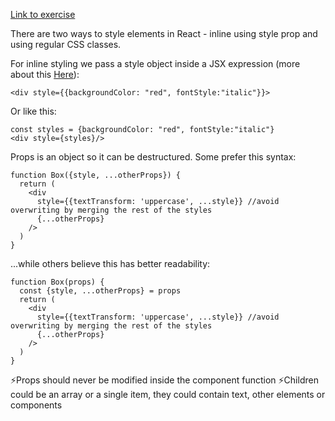 <a href='https://github.com/majac91/react-fundamentals/blob/main/src/exercise/05.js'>Link to exercise
</a>

There are two ways to style elements in React - inline using style prop and using regular CSS classes.

For inline styling we pass a style object inside a JSX expression (more about this <a href='https://dev.to/ceceliacreates/inline-styling-with-jsx-20k0'>Here</a>):

```
<div style={{backgroundColor: "red", fontStyle:"italic"}}>
```

Or like this:

```
const styles = {backgroundColor: "red", fontStyle:"italic"}
<div style={styles}/>
```

Props is an object so it can be destructured. Some prefer this syntax:

```
function Box({style, ...otherProps}) {
  return (
    <div
      style={{textTransform: 'uppercase', ...style}} //avoid overwriting by merging the rest of the styles
      {...otherProps}
    />
  )
}
```

...while others believe this has better readability:

```
function Box(props) {
  const {style, ...otherProps} = props
  return (
    <div
      style={{textTransform: 'uppercase', ...style}} //avoid overwriting by merging the rest of the styles
      {...otherProps}
    />
  )
}
```

⚡Props should never be modified inside the component function
⚡Children could be an array or a single item, they could contain text, other elements or components
